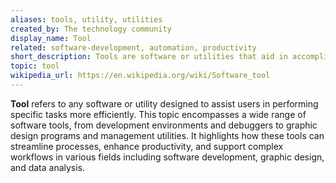 ```yaml
---
aliases: tools, utility, utilities
created_by: The technology community
display_name: Tool
related: software-development, automation, productivity
short_description: Tools are software or utilities that aid in accomplishing specific tasks efficiently.
topic: tool
wikipedia_url: https://en.wikipedia.org/wiki/Software_tool
---
```

**Tool** refers to any software or utility designed to assist users in performing specific tasks more efficiently. This topic encompasses a wide range of software tools, from development environments and debuggers to graphic design programs and management utilities. It highlights how these tools can streamline processes, enhance productivity, and support complex workflows in various fields including software development, graphic design, and data analysis.
